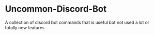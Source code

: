 # Uncommon-Discord-Bot
A collection of discord bot commands that is useful bot not used a lot or totally new features
